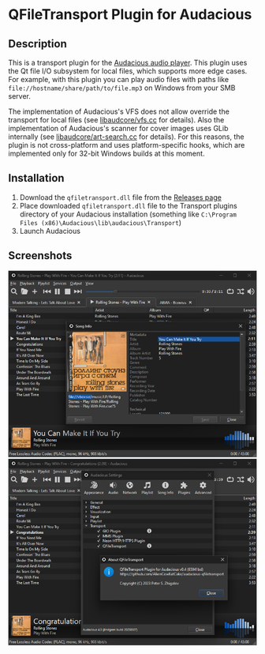 # QFileTransport Plugin for Audacious

## Description

This is a transport plugin for the [Audacious audio player](https://audacious-media-player.org/). This plugin uses the Qt file I/O subsystem for local files, which supports more edge cases. For example, with this plugin you can play audio files with paths like `file://hostname/share/path/to/file.mp3` on Windows from your SMB server.

The implementation of Audacious's VFS does not allow override the transport for local files (see [libaudcore/vfs.cc](https://github.com/audacious-media-player/audacious/blob/audacious-4.3/src/libaudcore/vfs.cc#L45-L46) for details). Also the implementation of Audacious's scanner for cover images uses GLib internally (see [libaudcore/art-search.cc](https://github.com/audacious-media-player/audacious/blob/audacious-4.3/src/libaudcore/art-search.cc#L61-L131) for details). For this reasons, the plugin is not cross-platform and uses platform-specific hooks, which are implemented only for 32-bit Windows builds at this moment.

## Installation

1. Download the `qfiletransport.dll` file from the [Releases page](https://github.com/AlienCowEatCake/audacious-qfiletransport/releases/)
2. Place downloaded `qfiletransport.dll` file to the Transport plugins directory of your Audacious installation (something like `C:\Program Files (x86)\Audacious\lib\audacious\Transport`)
3. Launch Audacious

## Screenshots
![1](img/1.png)
![2](img/2.png)
